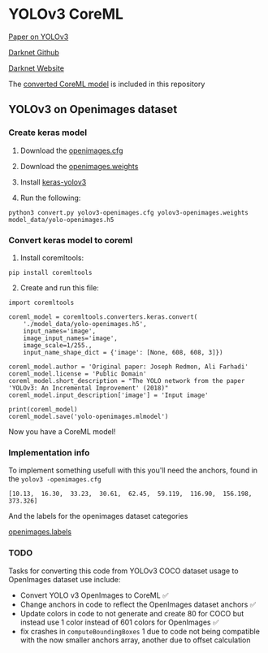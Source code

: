 # YOLOv3 CoreML

[Paper on YOLOv3](https://arxiv.org/abs/1804.02767)

[Darknet Github](https://github.com/pjreddie/darknet)

[Darknet Website](https://pjreddie.com/darknet/)

The [converted CoreML model](https://github.com/0xPr0xy/YOLO-v3-OpenImages-CoreML/blob/master/YOLO-CoreML/yolo-openimages.mlmodel) is included in this repository

## YOLOv3 on Openimages dataset

### Create keras model

1. Download the [openimages.cfg](https://github.com/pjreddie/darknet/blob/master/cfg/yolov3-openimages.cfg)

2. Download the [openimages.weights](https://pjreddie.com/media/files/yolov3-openimages.weights)

3. Install [keras-yolov3](https://github.com/qqwweee/keras-yolo3.git)

4. Run the following:

```Shell
python3 convert.py yolov3-openimages.cfg yolov3-openimages.weights model_data/yolo-openimages.h5
```

### Convert keras model to coreml

1. Install coremltools:

```
pip install coremltools
```

2. Create and run this file:

```
import coremltools

coreml_model = coremltools.converters.keras.convert(
    './model_data/yolo-openimages.h5',
    input_names='image',
    image_input_names='image',
    image_scale=1/255.,
    input_name_shape_dict = {'image': [None, 608, 608, 3]})

coreml_model.author = 'Original paper: Joseph Redmon, Ali Farhadi'
coreml_model.license = 'Public Domain'
coreml_model.short_description = "The YOLO network from the paper 'YOLOv3: An Incremental Improvement' (2018)"
coreml_model.input_description['image'] = 'Input image'

print(coreml_model)
coreml_model.save('yolo-openimages.mlmodel')
```

Now you have a CoreML model!

### Implementation info

To implement something usefull with this you'll need the anchors, found in the `yolov3 -openimages.cfg`

`[10.13,  16.30,  33.23,  30.61,  62.45,  59.119,  116.90,  156.198,  373.326]`

And the labels for the openimages dataset categories

[openimages.labels](https://raw.githubusercontent.com/pjreddie/darknet/master/data/openimages.names)

### TODO

Tasks for converting this code from YOLOv3 COCO dataset usage to OpenImages dataset use include:

- Convert YOLO v3 OpenImages to CoreML ✅
- Change anchors in code to reflect the OpenImages dataset anchors ✅
- Update colors in code to not generate and create 80 for COCO but instead use 1 color instead of 601 colors for OpenImages ✅
- fix crashes in `computeBoundingBoxes` 1 due to code not being compatible with the now smaller anchors array, another due to offset calculation

